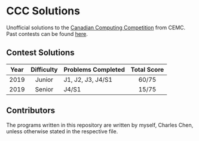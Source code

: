 # CCC Solutions

Unofficial solutions to the [Canadian Computing Competition](https://cemc.uwaterloo.ca/contests/computing.html) from CEMC. Past contests can be found [here](https://cemc.uwaterloo.ca/contests/past_contests.html#ccc).

## Contest Solutions

| Year | Difficulty | Problems Completed | Total Score |
| :---: | :-------: | :----------------- | :---------: |
| 2019 | Junior     | J1, J2, J3, J4/S1  | 60/75       |
| 2019 | Senior     | J4/S1              | 15/75       |

## Contributors

The programs written in this repository are written by myself, Charles Chen, unless otherwise stated in the respective file.
